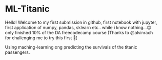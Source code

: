 # ML-Titanic

Hello! Welcome to my first submission in github, first notebook with jupyter, first application of numpy, pandas, sklearn etc.. while i know nothing...🙃
only finished 10% of the DA freecodecamp course (Thanks to @alvinrach for challenging me to try this first 😬)</br>


Using maching-learning ong predicting the survivals of the titanic passengers.

